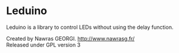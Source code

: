 Leduino
=======

Leduino is a library to control LEDs without using the delay function.

Created by Nawras GEORGI. http://www.nawrasg.fr/  
Released under GPL version 3
